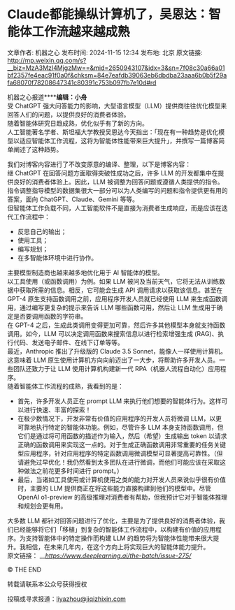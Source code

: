 # Claude都能操纵计算机了，吴恩达：智能体工作流越来越成熟

文章作者: 机器之心
发布时间: 2024-11-15 12:34
发布地: 北京
原文链接: http://mp.weixin.qq.com/s?__biz=MzA3MzI4MjgzMw==&mid=2650943107&idx=3&sn=7f08c30a66a01bf2357fe4eac91f0a0f&chksm=84e7eafdb39063eb6dbdba23aaa6b0b5f29afa68070f78208647341c80391c753b097fb7e10d#rd

机器之心报道******编辑：小舟**  
受 ChatGPT 强大问答能力的影响，大型语言模型（LLM）提供商往往优化模型来回答人们的问题，以提供良好的消费者体验。  
随着智能体研究日趋成熟，优化似乎有了新的方向。  
人工智能著名学者、斯坦福大学教授吴恩达今天指出：「现在有一种趋势是优化模型以适应智能体工作流程，这将为智能体性能带来巨大提升」，并撰写一篇博客简单阐述了这种趋势。  

  
我们对博客内容进行了不改变原意的编译、整理，以下是博客内容：  
继 ChatGPT 在回答问题方面取得突破性成功之后，许多 LLM 的开发都集中在提供良好的消费者体验上。因此，LLM
被调整为回答问题或遵循人类提供的指令。指令调整指导模型的数据集很大一部分可以为人类编写的问题和指令提供更有用的答案，面向
ChatGPT、Claude、Gemini 等等。  
但智能体工作负载不同，人工智能软件不是直接为消费者生成响应，而是应该在迭代工作流程中：  

  * 反思自己的输出；
  * 使用工具；
  * 编写规划；
  * 在多智能体环境中进行协作。

  
主要模型制造商也越来越多地优化用于 AI 智能体的模型。  
以工具使用（或函数调用）为例。如果 LLM 被问及当前天气，它将无法从训练数据中获取所需的信息。相反，它可能会生成 API 调用请求以获取该信息。甚至在
GPT-4 原生支持函数调用之前，应用程序开发人员就已经使用 LLM 来生成函数调用，通过编写更复杂的提示来告诉 LLM 哪些函数可用，然后让 LLM
生成用于确定是否要调用函数的字符串。  
在 GPT-4 之后，生成此类调用变得更加可靠，然后许多其他模型本身就支持函数调用。如今，LLM 可以决定调用函数来搜索信息以进行检索增强生成
(RAG)、执行代码、发送电子邮件、在线下订单等等。  
最近，Anthropic 推出了升级版的 Claude 3.5 Sonnet，能像人一样使用计算机。这意味着 LLM
原生使用计算机方向向前迈出了一大步，将帮助许多开发人员。一些团队还致力于让 LLM 使用计算机构建新一代 RPA（机器人流程自动化）应用程序。  
随着智能体工作流程的成熟，我看到的是：  

  * 首先，许多开发人员正在 prompt LLM 来执行他们想要的智能体行为。这样可以进行快速、丰富的探索！
  * 在极少数情况下，开发非常有价值的应用程序的开发人员将微调 LLM，以更可靠地执行特定的智能体功能。例如，尽管许多 LLM 本身支持函数调用，但它们是通过将可用函数的描述作为输入，然后（希望）生成输出 token 以请求正确的函数调用来实现这一点的。对于生成正确函数调用非常重要的任务关键型应用程序，针对应用程序的特定函数调用微调模型可显著提高可靠性。（但请避免过早优化！我仍然看到太多团队在进行微调，而他们可能应该在采取这种做法之前花更多时间进行 prompt。）
  * 最后，当诸如工具使用或计算机使用之类的能力对开发人员来说似乎很有价值时，主要的 LLM 提供商正在将这些能力直接构建到他们的模型中。尽管 OpenAI o1-preview 的高级推理对消费者有帮助，但我预计它对于智能体推理和规划会更有用。

  
大多数 LLM
都针对回答问题进行了优化，主要是为了提供良好的消费者体验，我们已经能够将它们「移植」到复杂的智能体工作流程中，以构建有价值的应用程序。为支持智能体中的特定操作而构建
LLM 的趋势将为智能体性能带来很大提升。我相信，在未来几年内，在这个方向上将实现巨大的智能体能力提升。  
原文链接： ___https://www.deeplearning.ai/the-batch/issue-275/_  

© THE END

转载请联系本公众号获得授权

投稿或寻求报道：liyazhou@jiqizhixin.com

